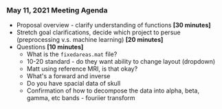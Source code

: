 ### May 11, 2021 Meeting Agenda

- Proposal overview - clarify understanding of functions **[30 minutes]**
- Stretch goal clarifications, decide which project to persue (preprocessing v.s. machine learning) **[20 minutes]**
- Questions **[10 minutes]**
  - What is the  `fixedareas.mat` file? 
  - 10-20 standard - do they want ability to change layout (dropdown)
  - Matt using reference MRI, is that okay? 
  - What's a forward and inverse
  - Do you have spacial data of skull
  - Confirmation of how to decompose the data into alpha, beta, gamma, etc bands - fouriier transform
